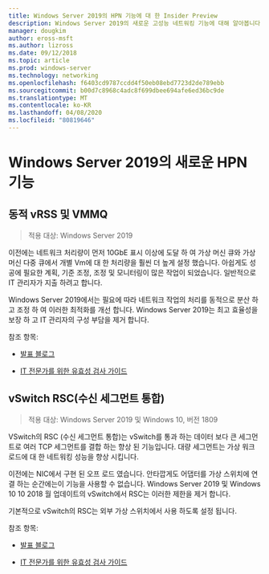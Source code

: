 ```yaml
---
title: Windows Server 2019의 HPN 기능에 대 한 Insider Preview
description: Windows Server 2019의 새로운 고성능 네트워킹 기능에 대해 알아봅니다.
manager: dougkim
author: eross-msft
ms.author: lizross
ms.date: 09/12/2018
ms.topic: article
ms.prod: windows-server
ms.technology: networking
ms.openlocfilehash: f6403cd9787ccdd4f50eb08ebd7723d2de789ebb
ms.sourcegitcommit: b00d7c8968c4adc8f699dbee694afe6ed36bc9de
ms.translationtype: MT
ms.contentlocale: ko-KR
ms.lasthandoff: 04/08/2020
ms.locfileid: "80819646"
---
```

# <a name="new-hpn-features-in-windows-server-2019"></a>Windows Server 2019의 새로운 HPN 기능


## <a name="dynamic-vrss-and-vmmq"></a>동적 vRSS 및 VMMQ

>적용 대상: Windows Server 2019

이전에는 네트워크 처리량이 먼저 10GbE 표시 이상에 도달 하 여 가상 머신 큐와 가상 머신 다중 큐에서 개별 Vm에 대 한 처리량을 훨씬 더 높게 설정 했습니다. 아쉽게도 성공에 필요한 계획, 기준 조정, 조정 및 모니터링이 많은 작업이 되었습니다. 일반적으로 IT 관리자가 지출 하려고 합니다. 

Windows Server 2019에서는 필요에 따라 네트워크 작업의 처리를 동적으로 분산 하 고 조정 하 여 이러한 최적화를 개선 합니다. Windows Server 2019는 최고 효율성을 보장 하 고 IT 관리자의 구성 부담을 제거 합니다.

참조 항목:

-   [발표 블로그](https://blogs.technet.microsoft.com/networking/2018/08/22/netperf4vw/)

-   [IT 전문가를 위한 유효성 검사 가이드](https://aka.ms/DVMMQ-Validation)

## <a name="receive-segment-coalescing-rsc-in-the-vswitch"></a>vSwitch RSC(수신 세그먼트 통합)

>적용 대상: Windows Server 2019 및 Windows 10, 버전 1809

VSwitch의 RSC (수신 세그먼트 통합)는 vSwitch를 통과 하는 데이터 보다 큰 세그먼트로 여러 TCP 세그먼트를 결합 하는 향상 된 기능입니다. 대량 세그먼트는 가상 워크 로드에 대 한 네트워킹 성능을 향상 시킵니다.

이전에는 NIC에서 구현 된 오프 로드 였습니다. 안타깝게도 어댑터를 가상 스위치에 연결 하는 순간에는이 기능을 사용할 수 없습니다. Windows Server 2019 및 Windows 10 10 2018 월 업데이트의 vSwitch에서 RSC는 이러한 제한을 제거 합니다.

기본적으로 vSwitch의 RSC는 외부 가상 스위치에서 사용 하도록 설정 됩니다.

참조 항목:

-  [발표 블로그](https://blogs.technet.microsoft.com/networking/2018/08/22/netperf4vw/)

-  [IT 전문가를 위한 유효성 검사 가이드](https://aka.ms/RSC-Validation)
